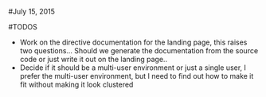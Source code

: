 

#July 15, 2015

#TODOS

- Work on the directive documentation for the landing page, this raises two questions... Should we generate the documentation from the source code or just write it out on the landing page..
- Decide if it should be a multi-user environment or just a single user, I prefer the multi-user environment, but I need to find out how to make it fit without making it look clustered
